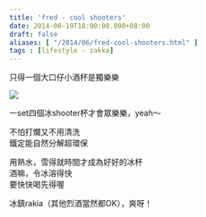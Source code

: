 ```yaml
---
title: 'fred - cool shooters'
date: 2014-06-19T18:00:00.000+08:00
draft: false
aliases: [ "/2014/06/fred-cool-shooters.html" ]
tags : [lifestyle - zakka]
---
```


只得一個大口仔小酒杯是獨樂樂  

![](/images/fredcoolshooters.jpg)

一set四個冰shooter杯才會眾樂樂，yeah～  
  
不怕打爛又不用清洗  
鐵定能自然分解超環保  
  
用熱水，雪得就時間才成為好好的冰杯  
酒嘛，令冰溶得快  
要快快喝先得喔  
  
冰鎮rakia（其他烈酒當然都OK），爽呀！
